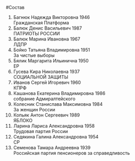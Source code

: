 #Состав
1. Багнюк Надежда Викторовна 1946   
    Гражданская Платформа
2. Балюк Денис Васильевич 1987   
    ПАТРИОТЫ РОССИИ
3. Балюк Марина Ивановна 1967   
    ЛДПР
4. Бойко Татьяна Владимировна 1951   
    За чистые выборы
5. Бялик Маргарита Ильинична 1950   
    ЕР
6. Гусева Кира Николаевна 1937   
    СОЦИАЛЬНОЙ ЗАЩИТЫ
7. Иванов Сергей Игоревич 1960   
    КПРФ
8. Кашанова Екатерина Владимировна 1986   
    собрание Адмиралтейского
9. Колесник Станислава Максимовна 1984   
    За женщин России
10. Копьяк Антон Сергеевич 1989   
    ЯБЛОКО
11. Ларина Лариса Александровна 1958   
    Трудовая партия России
12. Седякина Галина Александровна 1954   
    СР
13. Семенова Тамара Андреевна 1939   
    Российская партия пенсионеров за справедливость
